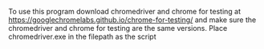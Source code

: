 To use this program download chromedriver and chrome for testing at https://googlechromelabs.github.io/chrome-for-testing/ and make sure the chromedriver and chrome for testing are the same versions.
Place chromedriver.exe in the filepath as the script

